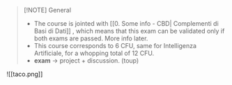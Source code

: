 
> [!NOTE] General
>  - The course is jointed with [[0. Some info - CBD| Complementi di Basi di Dati]] , which means that this exam can be validated only if both exams are passed. More info later.
>  - This course corresponds to 6 CFU, same for Intelligenza Artificiale, for a whopping total of 12 CFU.
>  - **exam** -> project + discussion. (toup)

![[taco.png]]